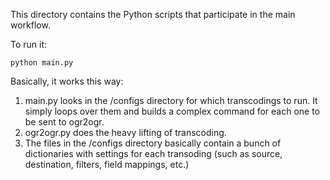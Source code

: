 This directory contains the Python scripts that participate in the main workflow.

To run it:

```
python main.py
```

Basically, it works this way:

1. main.py looks in the /configs directory for which transcodings to run. It simply loops over them and builds a complex command for each one to be sent to ogr2ogr.
2. ogr2ogr.py does the heavy lifting of transcoding.
3. The files in the /configs directory basically contain a bunch of dictionaries with settings for each transoding (such as source, destination, filters, field mappings, etc.)
